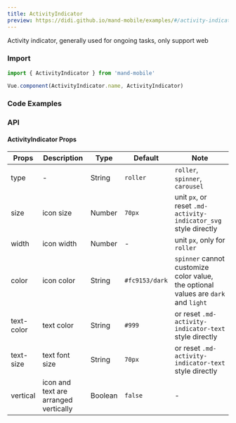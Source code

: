 ```yaml
---
title: ActivityIndicator
preview: https://didi.github.io/mand-mobile/examples/#/activity-indicator
---
```


Activity indicator, generally used for ongoing tasks, only support web

### Import

```javascript
import { ActivityIndicator } from 'mand-mobile'

Vue.component(ActivityIndicator.name, ActivityIndicator)
```

### Code Examples
<!-- DEMO -->

### API

#### ActivityIndicator Props
|Props | Description | Type | Default | Note|
|------|------|------|------|------|
|type|-|String|`roller`|`roller`, `spinner`, `carousel`|
|size|icon size|Number|`70px`|unit `px`, or reset `.md-activity-indicator_svg` style directly|
|width|icon width|Number|-|unit `px`, only for `roller`|
|color|icon color|String|`#fc9153/dark`|`spinner` cannot customize color value, the optional values are `dark` and `light`|
|text-color|text color|String|`#999`|or reset `.md-activity-indicator-text` style directly|
|text-size|text font size|String|`70px`|or reset `.md-activity-indicator-text` style directly|
|vertical|icon and text are arranged vertically|Boolean|`false`|-|